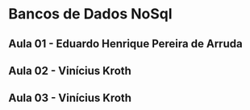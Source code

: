 # Bancos de Dados NoSql

## Aula 01 - Eduardo Henrique Pereira de Arruda

## Aula 02 - Vinícius Kroth

## Aula 03 - Vinícius Kroth
